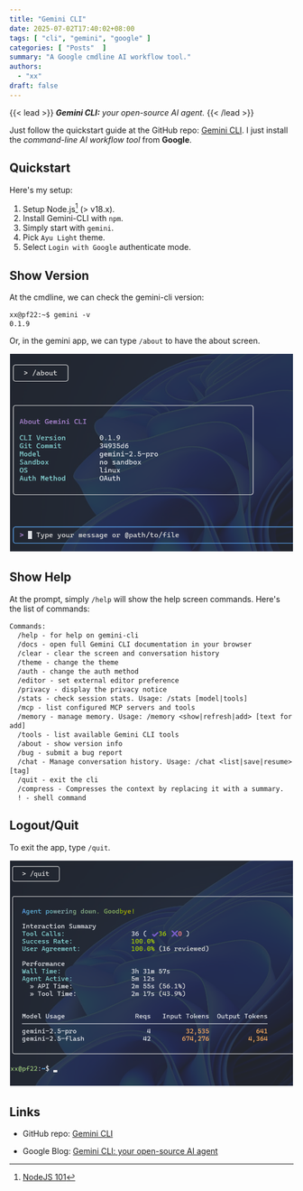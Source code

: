```yaml
---
title: "Gemini CLI"
date: 2025-07-02T17:40:02+08:00
tags: [ "cli", "gemini", "google" ]
categories: [ "Posts"  ]
summary: "A Google cmdline AI workflow tool."
authors:
  - "xx"
draft: false
---
```

{{< lead >}}
***Gemini CLI:*** *your open-source AI agent.*
{{< /lead >}}

Just follow the quickstart guide at the GitHub repo: [Gemini CLI](https://github.com/google-gemini/gemini-cli).
I just install the *command-line AI workflow tool* from **Google**.

## Quickstart

Here's my setup:

 1. Setup Node.js[^1] (> v18.x).
 1. Install Gemini-CLI with `npm`.
 1. Simply start with `gemini`.
 1. Pick `Ayu Light` theme.
 1. Select `Login with Google` authenticate mode.

[^1]: [NodeJS 101](/posts/nodejs101/)

## Show Version

At the cmdline, we can check the gemini-cli version:

```console
xx@pf22:~$ gemini -v
0.1.9
```

Or, in the gemini app, we can type `/about` to have the about screen.

![](about.png)


## Show Help

At the prompt, simply `/help` will show the help screen commands.
Here's the list of commands:

```console
Commands:
  /help - for help on gemini-cli
  /docs - open full Gemini CLI documentation in your browser
  /clear - clear the screen and conversation history       
  /theme - change the theme                               
  /auth - change the auth method                         
  /editor - set external editor preference              
  /privacy - display the privacy notice               
  /stats - check session stats. Usage: /stats [model|tools]
  /mcp - list configured MCP servers and tools            
  /memory - manage memory. Usage: /memory <show|refresh|add> [text for add] 
  /tools - list available Gemini CLI tools   
  /about - show version info                
  /bug - submit a bug report               
  /chat - Manage conversation history. Usage: /chat <list|save|resume> [tag] 
  /quit - exit the cli                             
  /compress - Compresses the context by replacing it with a summary. 
  ! - shell command                           
```

## Logout/Quit

To exit the app, type `/quit`.

![](quit.png)

## Links 

 - GitHub repo: [Gemini CLI](https://github.com/google-gemini/gemini-cli)
 
 - Google Blog: [Gemini CLI: your open-source AI agent](https://blog.google/technology/developers/introducing-gemini-cli-open-source-ai-agent/)


